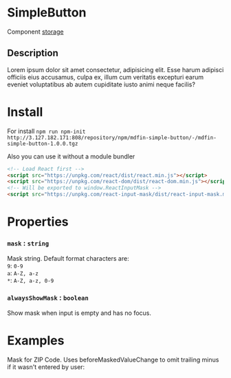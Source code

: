 # SimpleButton

Component [storage](http://3.127.182.171:808/#browse/welcome)

## Description

Lorem ipsum dolor sit amet consectetur, adipisicing elit. Esse harum adipisci officiis eius accusamus, culpa ex, illum cum veritatis excepturi earum eveniet voluptatibus ab autem cupiditate iusto animi neque facilis?

# Install

For install `npm run npm-init http://3.127.182.171:808/repository/npm/mdfin-simple-button/-/mdfin-simple-button-1.0.0.tgz`

Also you can use it without a module bundler

```html
<!-- Load React first -->
<script src="https://unpkg.com/react/dist/react.min.js"></script>
<script src="https://unpkg.com/react-dom/dist/react-dom.min.js"></script>
<!-- Will be exported to window.ReactInputMask -->
<script src="https://unpkg.com/react-input-mask/dist/react-input-mask.min.js"></script>
```

# Properties

### `mask` : `string`

Mask string. Default format characters are:<br/>
`9`: `0-9`<br/>
`a`: `A-Z, a-z`<br/>
`*`: `A-Z, a-z, 0-9`

### `alwaysShowMask` : `boolean`

Show mask when input is empty and has no focus.

<!-- ```jsx
import React from 'react';
import InputMask from 'react-input-mask';
import MaterialInput from '@material-ui/core/Input';

// Will work fine
const Input = (props) => (
  <InputMask mask="99/99/9999" value={props.value} onChange={props.onChange}>
    {(inputProps) => (
      <MaterialInput {...inputProps} type="tel" disableUnderline />
    )}
  </InputMask>
);

// Will throw an error because InputMask's and children's onChange aren't the same
const InvalidInput = (props) => (
  <InputMask mask="99/99/9999" value={props.value}>
    {(inputProps) => (
      <MaterialInput
        {...inputProps}
        type="tel"
        disableUnderline
        onChange={props.onChange}
      />
    )}
  </InputMask>
);
``` -->

# Examples

<!-- ```jsx
import React from 'react';
import InputMask from 'react-input-mask';

class PhoneInput extends React.Component {
  render() {
    return <InputMask {...this.props} mask="+4\9 99 999 99" maskChar=" " />;
  }
}
``` -->

Mask for ZIP Code. Uses beforeMaskedValueChange to omit trailing minus if it wasn't entered by user:

<!-- ```jsx
import React from 'react';
import InputMask from 'react-input-mask';

class Input extends React.Component {
  state = {
    value: '',
  };

  onChange = (event) => {
    this.setState({
      value: event.target.value,
    });
  };

  beforeMaskedValueChange = (newState, oldState, userInput) => {
    var { value } = newState;
    var selection = newState.selection;
    var cursorPosition = selection ? selection.start : null;

    // keep minus if entered by user
    if (
      value.endsWith('-') &&
      userInput !== '-' &&
      !this.state.value.endsWith('-')
    ) {
      if (cursorPosition === value.length) {
        cursorPosition--;
        selection = { start: cursorPosition, end: cursorPosition };
      }
      value = value.slice(0, -1);
    }

    return {
      value,
      selection,
    };
  };

  render() {
    return (
      <InputMask
        mask="99999-9999"
        maskChar={null}
        value={this.state.value}
        onChange={this.onChange}
        beforeMaskedValueChange={this.beforeMaskedValueChange}
      />
    );
  }
}
``` -->
